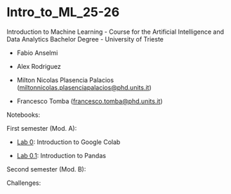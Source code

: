 # Intro_to_ML_25-26
Introduction to Machine Learning - Course for the Artificial Intelligence and Data Analytics Bachelor Degree - University of Trieste

 - Fabio Anselmi 

 - Alex Rodriguez 

 - Milton Nicolas Plasencia Palacios (miltonnicolas.plasenciapalacios@phd.units.it)

 - Francesco Tomba (francesco.tomba@phd.units.it)

Notebooks: 

First semester (Mod. A):

* [Lab 0](notebooks/Lab-0.IntroColab.ipynb): Introduction to Google Colab 

* [Lab 0.1](notebooks/Lab-0.1.IntroPandas.ipynb): Introduction to Pandas

Second semester (Mod. B):


Challenges:

